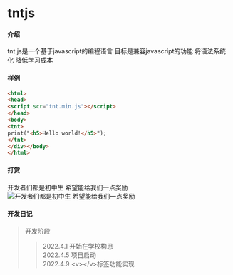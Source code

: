 # tntjs

#### 介绍
tnt.js是一个基于javascript的编程语言 目标是兼容javascript的功能 将语法系统化 降低学习成本

#### 样例

```html
<html>
<head>
<script scr="tnt.min.js"></script>
</head>
<body>
<tnt>
print("<h5>Hello world!</h5>");
</tnt>
</div></body>
</html>
```

#### 打赏
开发者们都是初中生 希望能给我们一点奖励
![开发者们都是初中生 希望能给我们一点奖励](https://img-blog.csdnimg.cn/369cf4080e44416b9e78e58872615d6b.png?x-oss-process=image/watermark,type_d3F5LXplbmhlaQ,shadow_50,text_Q1NETiBA566x5a2Q5ZCbc2hlZXA=,size_20,color_FFFFFF,t_70,g_se,x_16#pic_center)

#### 开发日记
> 开发阶段
> > 2022.4.1 开始在学校构思<br/>
> > 2022.4.5 项目启动<br/>
> > 2022.4.9 \<v\>\</v\>标签功能实现

